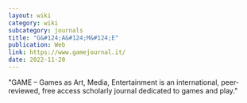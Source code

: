 ```yaml
---
layout: wiki
category: wiki
subcategory: journals
title: "G&#124;A&#124;M&#124;E"
publication: Web
link: https://www.gamejournal.it/
date: 2022-11-20
---
```


"GAME – Games as Art, Media, Entertainment is an international, peer-reviewed, free access scholarly journal dedicated to games and play."
